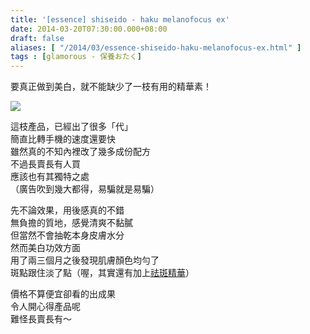 ```yaml
---
title: '[essence] shiseido - haku melanofocus ex'
date: 2014-03-20T07:30:00.000+08:00
draft: false
aliases: [ "/2014/03/essence-shiseido-haku-melanofocus-ex.html" ]
tags : [glamorous - 保養おたく]
---
```


要真正做到美白，就不能缺少了一枝有用的精華素！  

[![](https://3.bp.blogspot.com/-by-YWPo_qQM/XDC2J-I-JQI/AAAAAAAAETg/EAjXJ31zGU0cnko3cWzTPyuwbSqA62pkACLcBGAs/s640/95.jpg)](https://3.bp.blogspot.com/-by-YWPo_qQM/XDC2J-I-JQI/AAAAAAAAETg/EAjXJ31zGU0cnko3cWzTPyuwbSqA62pkACLcBGAs/s1600/95.jpg)

這枝產品，已經出了很多「代」  
簡直比轉手機的速度還要快  
雖然真的不知內裡改了幾多成份配方  
不過長賣長有人買  
應該也有其獨特之處  
（廣告吹到幾大都得，易騙就是易騙）  
  
先不論效果，用後感真的不錯  
無負擔的質地，感覺清爽不黏膩  
但當然不會抽乾本身皮膚水分  
然而美白功效方面  
用了兩三個月之後發現肌膚顏色均勻了  
斑點跟住淡了點（喔，其實還有加上[祛斑精華](http://www.hidie.net/2014/03/essence-sofina-memory-white-medicated.html)）  
  
價格不算便宜卻看的出成果  
令人開心得產品呢  
難怪長賣長有～